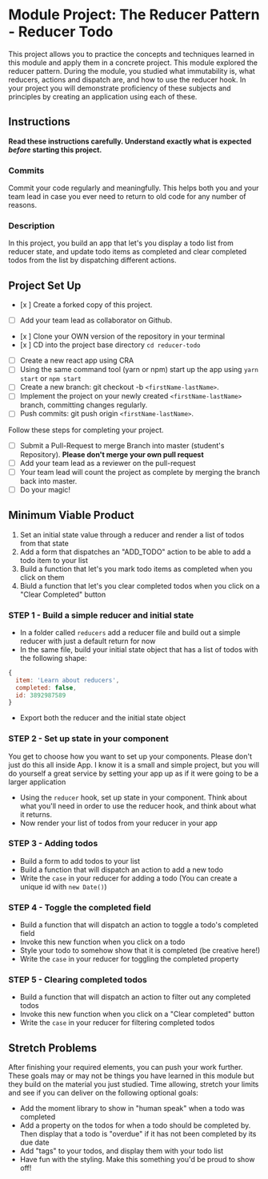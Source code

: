 # Module Project: The Reducer Pattern - Reducer Todo

This project allows you to practice the concepts and techniques learned in this module and apply them in a concrete project. This module explored the reducer pattern. During the module, you studied what immutability is, what reducers, actions and dispatch are, and how to use the reducer hook. In your project you will demonstrate proficiency of these subjects and principles by creating an application using each of these.

## Instructions

**Read these instructions carefully. Understand exactly what is expected _before_ starting this project.**

### Commits

Commit your code regularly and meaningfully. This helps both you and your team lead in case you ever need to return to old code for any number of reasons.

### Description

In this project, you build an app that let's you display a todo list from reducer state, and update todo items as completed and clear completed todos from the list by dispatching different actions.

## Project Set Up

-   [x ] Create a forked copy of this project.
-   [ ] Add your team lead as collaborator on Github.
-   [x ] Clone your OWN version of the repository in your terminal
-   [x ] CD into the project base directory `cd reducer-todo`
-   [ ] Create a new react app using CRA
-   [ ] Using the same command tool (yarn or npm) start up the app using `yarn start` or `npm start`
-   [ ] Create a new branch: git checkout -b `<firstName-lastName>`.
-   [ ] Implement the project on your newly created `<firstName-lastName>` branch, committing changes regularly.
-   [ ] Push commits: git push origin `<firstName-lastName>`.

Follow these steps for completing your project.

-   [ ] Submit a Pull-Request to merge <firstName-lastName> Branch into master (student's Repository). **Please don't merge your own pull request**
-   [ ] Add your team lead as a reviewer on the pull-request
-   [ ] Your team lead will count the project as complete by merging the branch back into master.
-   [ ] Do your magic!

## Minimum Viable Product

1. Set an initial state value through a reducer and render a list of todos from that state
1. Add a form that dispatches an "ADD_TODO" action to be able to add a todo item to your list
1. Build a function that let's you mark todo items as completed when you click on them
1. Biuld a function that let's you clear completed todos when you click on a "Clear Completed" button

### STEP 1 - Build a simple reducer and initial state

-   In a folder called `reducers` add a reducer file and build out a simple reducer with just a default return for now
-   In the same file, build your initial state object that has a list of todos with the following shape:

```js
{
  item: 'Learn about reducers',
  completed: false,
  id: 3892987589
}
```

-   Export both the reducer and the initial state object

### STEP 2 - Set up state in your component

You get to choose how you want to set up your components. Please don't just do this all inside App. I know it is a small and simple project, but you will do yourself a great service by setting your app up as if it were going to be a larger application

-   Using the `reducer` hook, set up state in your component. Think about what you'll need in order to use the reducer hook, and think about what it returns.
-   Now render your list of todos from your reducer in your app

### STEP 3 - Adding todos

-   Build a form to add todos to your list
-   Build a function that will dispatch an action to add a new todo
-   Write the `case` in your reducer for adding a todo (You can create a unique id with `new Date()`)

### STEP 4 - Toggle the completed field

-   Build a function that will dispatch an action to toggle a todo's completed field
-   Invoke this new function when you click on a todo
-   Style your todo to somehow show that it is completed (be creative here!)
-   Write the `case` in your reducer for toggling the completed property

### STEP 5 - Clearing completed todos

-   Build a function that will dispatch an action to filter out any completed todos
-   Invoke this new function when you click on a "Clear completed" button
-   Write the `case` in your reducer for filtering completed todos

## Stretch Problems

After finishing your required elements, you can push your work further. These goals may or may not be things you have learned in this module but they build on the material you just studied. Time allowing, stretch your limits and see if you can deliver on the following optional goals:

-   Add the moment library to show in "human speak" when a todo was completed
-   Add a property on the todos for when a todo should be completed by. Then display that a todo is "overdue" if it has not been completed by its due date
-   Add "tags" to your todos, and display them with your todo list
-   Have fun with the styling. Make this something you'd be proud to show off!
